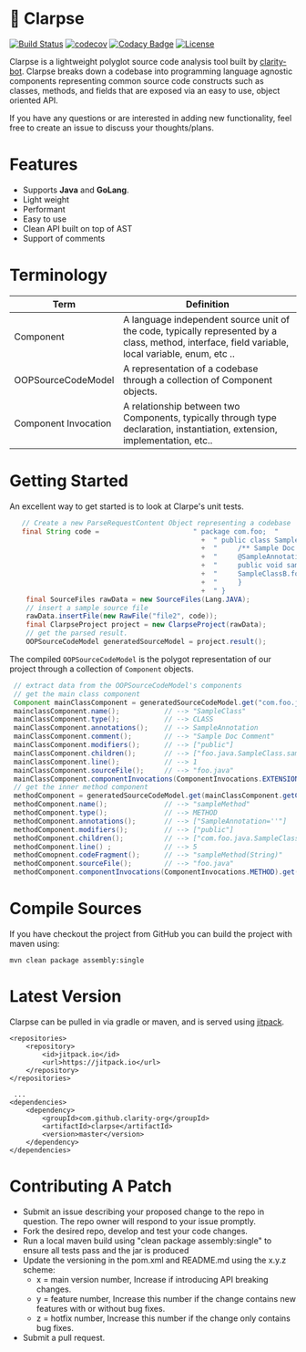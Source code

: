 # :rocket: Clarpse 
[![Build Status](https://travis-ci.org/clarity-org/clarpse.svg?branch=master)](https://travis-ci.org/clarity-org/clarpse) [![codecov](https://codecov.io/gh/clarity-org/clarpse/branch/master/graph/badge.svg)](https://codecov.io/gh/clarity-org/clarpse)  [![Codacy Badge](https://api.codacy.com/project/badge/Grade/2685a1fc39474c11bd882cd4bd738115)](https://www.codacy.com/app/clarity-bot-admin/clarpse?utm_source=github.com&amp;utm_medium=referral&amp;utm_content=clarity-org/clarpse&amp;utm_campaign=Badge_Grade)  [![License](https://img.shields.io/badge/License-Apache%202.0-blue.svg)](https://opensource.org/licenses/Apache-2.0)

Clarpse is a lightweight polyglot source code analysis tool built by [clarity-bot](https://clarity-bot.com). Clarpse breaks down a codebase into programming language agnostic components representing common source code constructs such as classes, methods, and fields that are exposed via an easy to use, object oriented API.

If you have any questions or are interested in adding new functionality, feel free to create an issue to discuss your thoughts/plans.

# Features

 - Supports **Java** and **GoLang**. 
 - Light weight
 - Performant
 - Easy to use
 - Clean API built on top of AST
 - Support of comments

# Terminology
| Term                 | Definition                                                                                                                                                                  |
|----------------------|-----------------------------------------------------------------------------------------------------------------------------------------------------------------------------|
| Component            | A language independent source unit of the code, typically represented by a class, method, interface, field variable, local variable, enum, etc ..                                                       |
|  OOPSourceCodeModel  |                                                  A representation of a codebase through a collection of Component objects.                                                  |
| Component Invocation | A relationship between two Components, typically through type declaration, instantiation, extension, implementation, etc.. |

# Getting Started
An excellent way to get started is to look at Clarpe's unit tests.
```java
   // Create a new ParseRequestContent Object representing a codebase
   final String code =                       " package com.foo;  "
                                               +  " public class SampleClass extends AbstractClass {                                                 "
                                               +  "     /** Sample Doc Comment */                                              "
                                               +  "     @SampleAnnotation                                                      "
                                               +  "     public void sampleMethod(String sampleMethodParam) throws AnException {"   
                                               +  "     SampleClassB.fooMethod();
                                               +  "     }                                                                      "
                                               +  " }                                                                          ";";
    final SourceFiles rawData = new SourceFiles(Lang.JAVA);
    // insert a sample source file
    rawData.insertFile(new RawFile("file2", code));
    final ClarpseProject project = new ClarpseProject(rawData);
    // get the parsed result.
    OOPSourceCodeModel generatedSourceModel = project.result();
   ```
   The compiled `OOPSourceCodeModel` is the polygot representation of our project through a collection of `Component` objects.
   ```java
    // extract data from the OOPSourceCodeModel's components
    // get the main class component
    Component mainClassComponent = generatedSourceCodeModel.get("com.foo.java.SampleClass");
    mainclassComponent.name();           // --> "SampleClass"
    mainClassComponent.type();           // --> CLASS
    mainClassComponent.annotations();    // --> SampleAnnotation
    mainClassComponent.comment();        // --> "Sample Doc Comment"
    mainClassComponent.modifiers();      // --> ["public"]
    mainClassComponent.children();       // --> ["foo.java.SampleClass.sampleMethod(java.lang.String)"]
    mainClassComponent.line();           // --> 1
    mainClassComponent.sourceFile();     // --> "foo.java"
    mainClassComponent.componentInvocations(ComponentInvocations.EXTENSION).get(0); // --> "com.foo.AbstractClass"
    // get the inner method component
    methodComponent = generatedSourceCodeModel.get(mainClassComponent.getChildren().get(0));
    methodComponent.name();              // --> "sampleMethod"
    methodComponent.type();              // --> METHOD
    methodComponent.annotations();       // --> ["SampleAnnotation=''"]
    methodComponent.modifiers();         // --> ["public"]
    methodComponent.children();          // --> ["com.foo.java.SampleClass.sampleMethod(String).sampleMethodParam"]
    methodComponent.line() ;             // --> 5
    methodComopnent.codeFragment();      // --> "sampleMethod(String)"
    methodComponent.sourceFile();        // --> "foo.java"
    methodComponent.componentInvocations(ComponentInvocations.METHOD).get(0); // --> "com.foo.SampleClassB.fooMethod()"
```

# Compile Sources
If you have checkout the project from GitHub you can build the project with maven using:

    mvn clean package assembly:single

# Latest Version 
Clarpse can be pulled in via gradle or maven, and is served using [jitpack](https://jitpack.io/).
```
<repositories>
	<repository>
		<id>jitpack.io</id>
		<url>https://jitpack.io</url>
	</repository>
</repositories>
 
 ...
<dependencies>	 
  	<dependency>
		<groupId>com.github.clarity-org</groupId>
		<artifactId>clarpse</artifactId>
		<version>master</version>
	</dependency>
</dependencies> 
 ```
 
# Contributing A Patch

   -  Submit an issue describing your proposed change to the repo in question.
    The repo owner will respond to your issue promptly.
   - Fork the desired repo, develop and test your code changes.
   - Run a local maven build using "clean package assembly:single" to ensure all tests pass and the jar is produced
   - Update the versioning in the pom.xml and README.md using the x.y.z scheme:
     - x = main version number, Increase if introducing API breaking changes.
     - y = feature number, Increase this number if the change contains new features with or without bug fixes.
     - z = hotfix number, Increase this number if the change only contains bug fixes.
   -  Submit a pull request.


